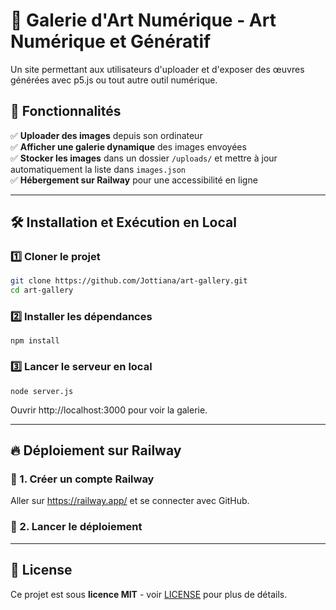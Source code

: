 # 🎨 Galerie d'Art Numérique - Art Numérique et Génératif

Un site permettant aux utilisateurs d'uploader et d'exposer des œuvres générées avec p5.js ou tout autre outil numérique.

## 🚀 Fonctionnalités

✅ **Uploader des images** depuis son ordinateur  
✅ **Afficher une galerie dynamique** des images envoyées  
✅ **Stocker les images** dans un dossier `/uploads/` et mettre à jour automatiquement la liste dans `images.json`  
✅ **Hébergement sur Railway** pour une accessibilité en ligne  

---


## 🛠️ Installation et Exécution en Local

### 1️⃣ Cloner le projet
```sh
git clone https://github.com/Jottiana/art-gallery.git
cd art-gallery
```

### 2️⃣ Installer les dépendances
`npm install`

### 3️⃣ Lancer le serveur en local
`node server.js`

Ouvrir http://localhost:3000 pour voir la galerie.

---


## 🔥 Déploiement sur Railway

### 📌 1. Créer un compte Railway

Aller sur https://railway.app/ et se connecter avec GitHub.

### 📌 2. Lancer le déploiement

---

## 📜 License

Ce projet est sous **licence MIT** - voir [LICENSE](LICENSE) pour plus de détails.